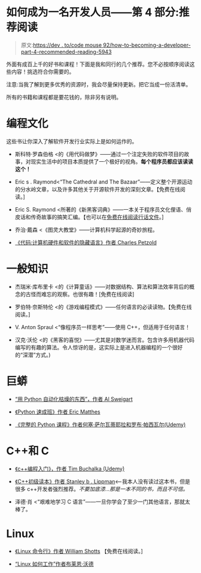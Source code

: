 # 如何成为一名开发人员——第 4 部分:推荐阅读

> 原文:[https://dev . to/code mouse 92/how-to-becoming-a-developer-part-4-recommended-reading-5943](https://dev.to/codemouse92/how-to-become-a-developer-part-4-recommended-reading-5943)

外面有成百上千的好书和课程！下面是我和同行的几个推荐。您不必按顺序阅读这些内容！挑选符合你需要的。

注意:当我了解到更多优秀的资源时，我会尽量保持更新。把它当成一份活清单。

所有的书籍和课程都是要花钱的，除非另有说明。

# [](#programming-culture)编程文化

这些书让你深入了解软件开发行业实际上是如何运作的。

*   斯科特·罗森伯格 <的《用代码做梦》——通过一个注定失败的软件项目的故事，对现实生活中的项目本质提供了一个极好的视角。**每个程序员都应该读读这个！**

*   Eric s . Raymond<“The Cathedral and The Bazaar”――定义整个开源运动的分水岭文章，以及许多其他关于开源软件开发的深刻文章。【免费在线阅读。]

*   Eric S. Raymond <所著的《新黑客词典》——一本关于程序员文化俚语、俏皮话和传奇故事的搞笑汇编。【也可以在[免费在线阅读行话文件](http://www.catb.org/jargon/html/)。]

*   乔治·戴森 <《图灵大教堂》——计算机科学起源的奇妙旅程。

*   [《代码:计算机硬件和软件的隐藏语言》作者 Charles Petzold](https://www.amazon.com/Code-Language-Computer-Hardware-Software/dp/0735611319/)

# [](#general-knowledge)一般知识

*   杰瑞米·库布里卡 <的《计算童话》——对数据结构、算法和算法效率背后的概念的古怪而难忘的观察。也很有趣！[免费在线阅读]

*   罗伯特·奈斯特伦 <的《游戏编程模式》——任何语言的必读读物。【免费在线阅读。]

*   V. Anton Spraul <“像程序员一样思考”——使用 C++，但适用于任何语言！

*   汉克·沃伦 <的《黑客的喜悦》——尤其是对数学迷而言。包含许多用机器代码编写的有趣的算法。令人惊讶的是，这实际上是进入机器编程的一个很好的“深潜”方式。)

# [](#python)巨蟒

*   [“用 Python 自动化枯燥的东西”，作者 Al Sweigart](https://automatetheboringstuff.com/)

*   [《Python 速成班》作者 Eric Matthes](https://nostarch.com/pythoncrashcourse2e)

*   [《完整的 Python 课程》作者何塞·萨尔瓦蒂耶拉和罗布·帕西瓦尔(Udemy)](https://www.udemy.com/the-complete-python-course)

# [](#c-and-c)C++和 C

*   [《c++编程入门》，作者 Tim Buchalka (Udemy)](https://www.udemy.com/beginning-c-plus-plus-programming/)

*   [《C++初级读本》作者 Stanley b . Lippman](https://www.amazon.com/Primer-5th-Stanley-B-Lippman/dp/0321714113/)<——我本人没有读过这本书，但是很多 c++开发者强烈推荐。*不要加底漆...那是一本不同的书，而且不可信。*

*   泽德·肖 <“艰难地学习 C 语言”——一旦你学会了至少一门其他语言，那就太棒了。

# [](#linux)Linux

*   [《Linux 命令行》作者 William Shotts](http://www.linuxcommand.org/tlcl.php) 【免费在线阅读。]

*   [“Linux 如何工作”作者布莱恩·沃德](https://nostarch.com/howlinuxworks2)